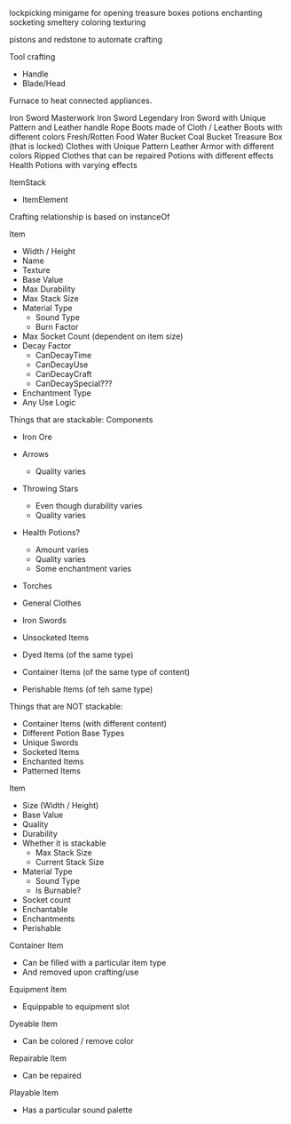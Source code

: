 lockpicking minigame for opening treasure boxes
potions
enchanting
socketing
smeltery
coloring
texturing

pistons and redstone to automate crafting

Tool crafting
- Handle
- Blade/Head

Furnace to heat connected appliances.



Iron Sword
Masterwork Iron Sword
Legendary Iron Sword with Unique Pattern and Leather handle
Rope
Boots made of Cloth / Leather
Boots with different colors
Fresh/Rotten Food
Water Bucket
Coal Bucket
Treasure Box (that is locked)
Clothes with Unique Pattern
Leather Armor with different colors
Ripped Clothes that can be repaired
Potions with different effects
Health Potions with varying effects





ItemStack
- ItemElement

Crafting relationship is based on instanceOf

Item
- Width / Height
- Name
- Texture
- Base Value
- Max Durability
- Max Stack Size
- Material Type
  - Sound Type
  - Burn Factor
- Max Socket Count (dependent on item size)
- Decay Factor
  - CanDecayTime
  - CanDecayUse
  - CanDecayCraft
  - CanDecaySpecial???
- Enchantment Type
- Any Use Logic



Things that are stackable:
Components
- Iron Ore
- Arrows
  - Quality varies
- Throwing Stars
  - Even though durability varies
  - Quality varies
- Health Potions?
  - Amount varies
  - Quality varies
  - Some enchantment varies
- Torches
- General Clothes

- Iron Swords
- Unsocketed Items
- Dyed Items (of the same type)
- Container Items (of the same type of content)
- Perishable Items (of teh same type)

Things that are NOT stackable:
- Container Items (with different content)
- Different Potion Base Types
- Unique Swords
- Socketed Items
- Enchanted Items
- Patterned Items


Item
- Size (Width / Height)
- Base Value
- Quality
- Durability
- Whether it is stackable
  - Max Stack Size
  - Current Stack Size
- Material Type
  - Sound Type
  - Is Burnable?
- Socket count
- Enchantable
- Enchantments
- Perishable



Container Item
- Can be filled with a particular item type
- And removed upon crafting/use

Equipment Item
- Equippable to equipment slot

Dyeable Item
- Can be colored / remove color

Repairable Item
- Can be repaired

Playable Item
- Has a particular sound palette
